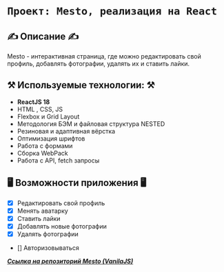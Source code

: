 # `Проект: Mesto, реализация на React`
## ✍️ Описание ✍️
Mesto - интерактивная страница, где можно редактировать свой профиль, добавлять фотографии, удалять их и ставить лайки.

## ⚒️ Используемые технологии: ⚒️

- **ReactJS 18**
- HTML , CSS, JS
- Flexbox и Grid Layout
- Методология БЭМ и файловая структура NESTED
- Резиновая и адаптивная вёрстка
- Оптимизация шрифтов
- Работа с формами
- Сборка WebPack
- Работа с API, fetch запросы

## 🖥️ Возможности приложения 🖥️
- [x] Редактировать свой профиль
- [x] Менять аватарку
- [x] Ставить лайки
- [x] Добавлять новые фотографии
- [x] Удалять фотографии
- [] Авторизовываться 

**_[Ссылка на репозиторий Mesto (VanilaJS)](https://github.com/egoryan8/mesto)_**
